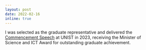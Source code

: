 ```yaml
---
layout: post
date: 2022-02-16
inline: true
---
```


I was selected as the graduate representative and delivered the [Commencement Speech](https://youtu.be/_q_JtF7grrc?feature=shared&t=8351) at UNIST in 2023, receiving the Minister of Science and ICT Award for outstanding graduate achievement.